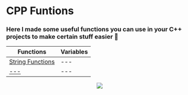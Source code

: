 # CPP Funtions

### Here I made some useful functions you can use in your C++ projects to make certain stuff easier 🚀


|**Functions**|**Variables**|
|---|---|
|<a href="https://github.com/DeanCash/CPP-Funtions/tree/main/Functions">String Functions</a>|<a>---</a>|
|<a href="">---</a>|<a>---</a>|

<a href=""></a>

<div align="center">
 <a href="https://github.com/DeanCash" target="_blank">
  <img src="https://img.shields.io/github/followers/DeanCash?color=1C97C7&label=DeanCash&style=social"/>
 </a>   
</div>